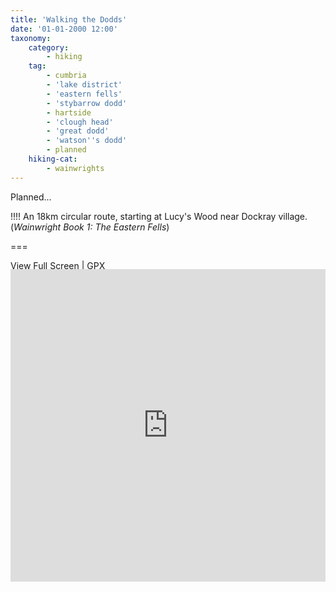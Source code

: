 ```yaml
---
title: 'Walking the Dodds'
date: '01-01-2000 12:00'
taxonomy:
    category:
        - hiking
    tag:
        - cumbria
        - 'lake district'
        - 'eastern fells'
        - 'stybarrow dodd'
        - hartside
        - 'clough head'
        - 'great dodd'
        - 'watson''s dodd'
        - planned
    hiking-cat:
        - wainwrights
---
```


Planned...

!!!! An 18km circular route, starting at Lucy's Wood near Dockray village. (_Wainwright Book 1: The Eastern Fells_)

===

[View Full Screen](https://map.mootparadox.com/full/dodds-plan) | [GPX](https://map.mootparadox.com/gpx/dodds-plan)  
<p><iframe src="https://map.mootparadox.com/embed/dodds-plan" height="500" width="100%" style="border:none; margin-top:-1.2em;"></iframe></p>